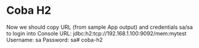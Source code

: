 # Coba H2

Now we should copy URL (from sample App output) and credentials sa/sa to login into Console
URL: jdbc:h2:tcp://192.168.1.100:9092/mem:mytest
Username: sa
Password: sa# coba-h2
